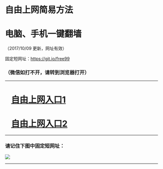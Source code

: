 ﻿# 自由上网简易方法

# 电脑、手机一键翻墙

（2017/10/09 更新，网址有效）

固定短网址：https://git.io/free99

### （微信如打不开，请转到浏览器打开）


***





# &nbsp;&nbsp; <a href="http://ft1457013646.fwq-tz-1001.info/fwqtz01.html?t=10090018480 " target="_blank">自由上网入口1</a>
# &nbsp;&nbsp; <a href="http://ft2263619583.fwq-tz-1002.info/fwqtz02.html?t=100900111430 " target="_blank">自由上网入口2</a>
***

### 请记住下图中固定短网址：

<img src="https://s3-us-west-2.amazonaws.com/fwq-1001/yjfq-20170905okok.png" /> 


***

